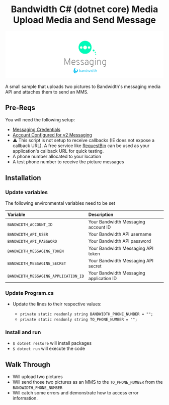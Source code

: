 <div align="center">

# Bandwidth C# (dotnet core) Media Upload Media and Send Message

![BW_Messaging](../../../.readme_images/BW_Messaging.png)

</div>

A small sample that uploads two pictures to Bandwidth's messaging media API and attaches them to send an MMS.

## Pre-Reqs

You will need the following setup:
* [Messaging Credentials](https://dev.bandwidth.com/guides/accountCredentials.html#messaging)
* [Account Configured for v2 Messaging](https://support.bandwidth.com/hc/en-us/articles/360033658613-Messaging-V2-API-Account-Setup-UI-)
* ⚠️ This script is not setup to receive callbacks (IE does not expose a callback URL). A free service like [RequestBin](https://requestbin.com/) can be used as your application's callback URL for quick testing.
* A phone number allocated to your location
* A test phone number to receive the picture messages

## Installation

### Update variables

The following environmental variables need to be set

| Variable                             | Description                             |
|:-------------------------------------|:----------------------------------------|
| `BANDWIDTH_ACCOUNT_ID`               | Your Bandwidth Messaging account ID     |
| `BANDWIDTH_API_USER`                 | Your Bandwidth API username             |
| `BANDWIDTH_API_PASSWORD`             | Your Bandwidth API password             |
| `BANDWIDTH_MESSAGING_TOKEN`          | Your Bandwidth Messaging API token      |
| `BANDWIDTH_MESSAGING_SECRET`         | Your Bandwidth Messaging API secret     |
| `BANDWIDTH_MESSAGING_APPLICATION_ID` | Your Bandwidth Messaging application ID |

### Update Program.cs

* Update the lines to their respective values:

  * `private static readonly string BANDWIDTH_PHONE_NUMBER = "";`
  * `private static readonly string TO_PHONE_NUMBER = "";`

### Install and run

* `$ dotnet restore` will install packages
* `$ dotnet run` will execute the code

## Walk Through

* Will upload two pictures
* Will send those two pictures as an MMS to the `TO_PHONE_NUMBER` from the `BANDWIDTH_PHONE_NUMBER`
* Will catch some errors and demonstrate how to access error information.
